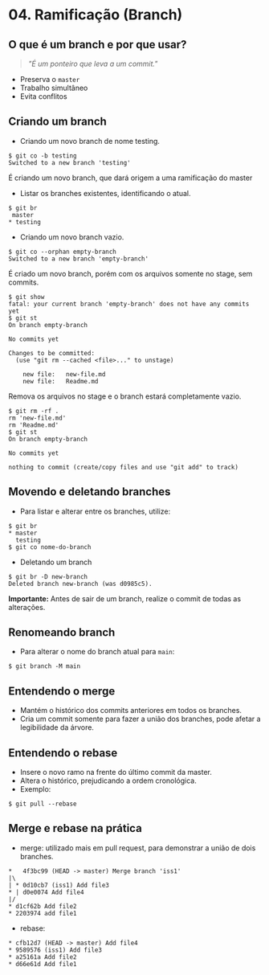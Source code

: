 # 04. Ramificação (Branch)

## O que é um branch e por que usar?

>*"É um ponteiro que leva a um commit."*

- Preserva o `master`
- Trabalho simultâneo
- Evita conflitos

## Criando um branch

- Criando um novo branch de nome testing.

```
$ git co -b testing
Switched to a new branch 'testing'
```

É criando um novo branch, que dará origem a uma ramificação do master

- Listar os branches existentes, identificando o atual.

```
$ git br
 master
* testing
```

- Criando um novo branch vazio.

```
$ git co --orphan empty-branch
Switched to a new branch 'empty-branch'
```

É criado um novo branch, porém com os arquivos somente no stage, sem commits.

```
$ git show
fatal: your current branch 'empty-branch' does not have any commits yet
$ git st
On branch empty-branch

No commits yet

Changes to be committed:
  (use "git rm --cached <file>..." to unstage)

	new file:   new-file.md
	new file:   Readme.md
```

Remova os arquivos no stage e o branch estará completamente vazio.

```
$ git rm -rf .
rm 'new-file.md'
rm 'Readme.md'
$ git st
On branch empty-branch

No commits yet

nothing to commit (create/copy files and use "git add" to track)

```

## Movendo e deletando branches

- Para listar e alterar entre os branches, utilize:

```
$ git br
* master
  testing
$ git co nome-do-branch
```

- Deletando um branch

```
$ git br -D new-branch 
Deleted branch new-branch (was d0985c5).
```

**Importante:** Antes de sair de um branch, realize o commit de todas as alterações.

## Renomeando branch

- Para alterar o nome do branch atual para `main`:

```
$ git branch -M main
```

## Entendendo o merge

- Mantém o histórico dos commits anteriores em todos os branches.
- Cria um commit somente para fazer a união dos branches, pode afetar a legibilidade da árvore.

## Entendendo o rebase

- Insere o novo ramo na frente do último commit da master.
- Altera o histórico, prejudicando a ordem cronológica.
- Exemplo:

```
$ git pull --rebase
```

## Merge e rebase na prática

- merge: utilizado mais em pull request, para demonstrar a união de dois branches.

```
*   4f3bc99 (HEAD -> master) Merge branch 'iss1'
|\  
| * 0d10cb7 (iss1) Add file3
* | d0e0074 Add file4
|/  
* d1cf62b Add file2
* 2203974 add file1
```

- rebase: 

```
* cfb12d7 (HEAD -> master) Add file4
* 9589576 (iss1) Add file3
* a25161a Add file2
* d66e61d Add file1
```
